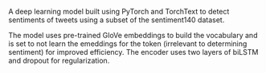 A deep learning model built using PyTorch and TorchText to detect sentiments of tweets using a subset of the sentiment140 dataset. 

The model uses pre-trained GloVe embeddings to build the vocabulary and is set to not learn the emeddings for the <pad> token (irrelevant to determining sentiment) for improved efficiency. The encoder uses two layers of biLSTM and dropout for regularization.
